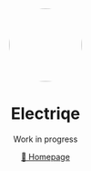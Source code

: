 <div align="center">

<a href="https://electriqe.neobrains.me" target="_blank">
    <img src="https://avatars.githubusercontent.com/u/127539319?s=200&v=4" width="128" height="auto" style="border-radius: 50%">
</a>

# Electriqe

Work in progress

[🔮 Homepage](https://electriqe.neobrains.me)

</div>
